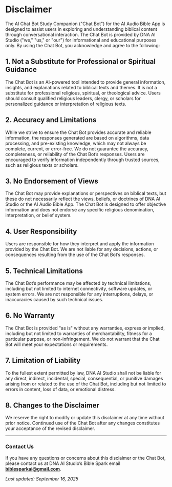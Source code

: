 # Disclaimer

The AI Chat Bot Study Companion ("Chat Bot") for the AI Audio Bible App is designed to assist users in exploring and understanding biblical content through conversational interaction. The Chat Bot is provided by DNA AI Studio ("we," "us," or "our") for informational and educational purposes only. By using the Chat Bot, you acknowledge and agree to the following:

## 1. Not a Substitute for Professional or Spiritual Guidance
The Chat Bot is an AI-powered tool intended to provide general information, insights, and explanations related to biblical texts and themes. It is not a substitute for professional religious, spiritual, or theological advice. Users should consult qualified religious leaders, clergy, or scholars for personalized guidance or interpretation of religious texts.

## 2. Accuracy and Limitations
While we strive to ensure the Chat Bot provides accurate and reliable information, the responses generated are based on algorithms, data processing, and pre-existing knowledge, which may not always be complete, current, or error-free. We do not guarantee the accuracy, completeness, or reliability of the Chat Bot’s responses. Users are encouraged to verify information independently through trusted sources, such as religious texts or scholars.

## 3. No Endorsement of Views
The Chat Bot may provide explanations or perspectives on biblical texts, but these do not necessarily reflect the views, beliefs, or doctrines of DNA AI Studio or the AI Audio Bible App. The Chat Bot is designed to offer objective information and does not endorse any specific religious denomination, interpretation, or belief system.

## 4. User Responsibility
Users are responsible for how they interpret and apply the information provided by the Chat Bot. We are not liable for any decisions, actions, or consequences resulting from the use of the Chat Bot’s responses.

## 5. Technical Limitations
The Chat Bot’s performance may be affected by technical limitations, including but not limited to internet connectivity, software updates, or system errors. We are not responsible for any interruptions, delays, or inaccuracies caused by such technical issues.

## 6. No Warranty
The Chat Bot is provided "as is" without any warranties, express or implied, including but not limited to warranties of merchantability, fitness for a particular purpose, or non-infringement. We do not warrant that the Chat Bot will meet your expectations or requirements.

## 7. Limitation of Liability
To the fullest extent permitted by law, DNA AI Studio shall not be liable for any direct, indirect, incidental, special, consequential, or punitive damages arising from or related to the use of the Chat Bot, including but not limited to errors in content, loss of data, or emotional distress.

## 8. Changes to the Disclaimer
We reserve the right to modify or update this disclaimer at any time without prior notice. Continued use of the Chat Bot after any changes constitutes your acceptance of the revised disclaimer.

---

### Contact Us
If you have any questions or concerns about this disclaimer or the Chat Bot, please contact us at DNA AI Studio’s Bible Spark email **biblesparkai@gmail.com**.

_Last updated: September 16, 2025_
